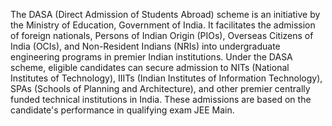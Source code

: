 The DASA (Direct Admission of Students Abroad) scheme is an initiative by the Ministry of Education, Government of India. It facilitates the admission of foreign nationals, Persons of Indian Origin (PIOs), Overseas Citizens of India (OCIs), and Non-Resident Indians (NRIs) into undergraduate engineering programs in premier Indian institutions.
Under the DASA scheme, eligible candidates can secure admission to NITs (National Institutes of Technology), IIITs (Indian Institutes of Information Technology), SPAs (Schools of Planning and Architecture), and other premier centrally funded technical institutions in India. These admissions are based on the candidate's performance in qualifying exam JEE Main. 
